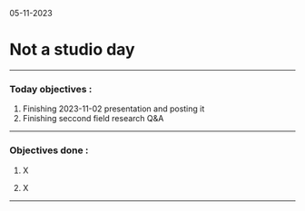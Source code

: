 05-11-2023
# Not a studio day

---

### Today objectives :
1. Finishing 2023-11-02 presentation and posting it
2. Finishing seccond field research Q&A

---

### Objectives done : 

1. X

2. X


---
